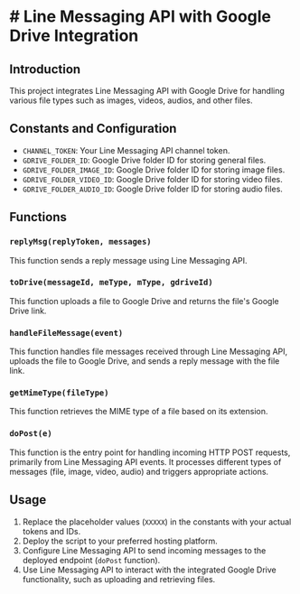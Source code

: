 # # Line Messaging API with Google Drive Integration

## Introduction
This project integrates Line Messaging API with Google Drive for handling various file types such as images, videos, audios, and other files.

## Constants and Configuration

-   `CHANNEL_TOKEN`: Your Line Messaging API channel token.
-   `GDRIVE_FOLDER_ID`: Google Drive folder ID for storing general files.
-   `GDRIVE_FOLDER_IMAGE_ID`: Google Drive folder ID for storing image files.
-   `GDRIVE_FOLDER_VIDEO_ID`: Google Drive folder ID for storing video files.
-   `GDRIVE_FOLDER_AUDIO_ID`: Google Drive folder ID for storing audio files.

## Functions

### `replyMsg(replyToken, messages)`

This function sends a reply message using Line Messaging API.

### `toDrive(messageId, meType, mType, gdriveId)`

This function uploads a file to Google Drive and returns the file's Google Drive link.

### `handleFileMessage(event)`

This function handles file messages received through Line Messaging API, uploads the file to Google Drive, and sends a reply message with the file link.

### `getMimeType(fileType)`

This function retrieves the MIME type of a file based on its extension.

### `doPost(e)`

This function is the entry point for handling incoming HTTP POST requests, primarily from Line Messaging API events. It processes different types of messages (file, image, video, audio) and triggers appropriate actions.

## Usage

1.  Replace the placeholder values (`XXXXX`) in the constants with your actual tokens and IDs.
2.  Deploy the script to your preferred hosting platform.
3.  Configure Line Messaging API to send incoming messages to the deployed endpoint (`doPost` function).
4.  Use Line Messaging API to interact with the integrated Google Drive functionality, such as uploading and retrieving files.
